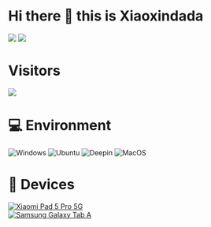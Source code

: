 # Hi there 👋 this is Xiaoxindada
![](https://github-readme-stats.vercel.app/api?username=Austcool-Walker&show_icons=true&include_all_commits=true&theme=radical)
![](https://github-readme-stats.vercel.app/api/top-langs/?username=Austcool-Walker&layout=compact&langs_count=10&theme=radical)

# Visitors
![](https://count.getloli.com/get/@Austcool-Walker?theme=gelbooru)

# 💻 Environment
![Windows](https://img.shields.io/badge/Windows%2010-00BBFF?style=flat-square&logo=Windows&logoColor=ffffff)
![Ubuntu](https://img.shields.io/badge/Ubuntu%2020%2e04-dd4814?style=flat-square&logo=ubuntu&logoColor=ffffff)
![Deepin](https://img.shields.io/badge/Deepin%2020%2e06-2fb0da?style=flat-square&logo=deepin&logoColor=ffffff)
![MacOS](https://shields.io/badge/MacOS--9cf?logo=Apple&style=flat-square&logoColor=ffffff)
# 📱 Devices
[![Xiaomi Pad 5 Pro 5G](https://img.shields.io/badge/Xiaomi%20Pad%205%20Pro%205G-ED9121?style=flat-square&logo=xiaomi&logoColor=ffffff)](https://MattTheTekie.surge.sh/redmi.html)<br>
[![Samsung Galaxy Tab A](https://img.shields.io/badge/Samsung%20Galaxy%20%Tab-fd4900?style=flat-square&logo=Samsung&logoColor=ffffff&color=blue)](https://icecat.biz/en/p/samsung/sm-t380nzkaitv/galaxy+tab+a-tablets-8801643627089-sm-t380-65176481.html)<br>
